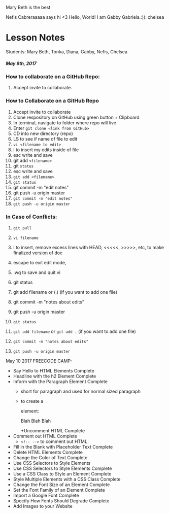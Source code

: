 Mary Beth is the best

Nefis Cabreraaaaa says hi
<3
Hello, World! I am Gabby Gabriela.:)(:
chelsea 

# Lesson Notes 

Students: Mary Beth, Tonka, Diana, Gabby, Nefis, Chelsea
##### May 9th, 2017

### How to collaborate on a GitHub Repo:
1. Accept invite to collaborate.
### How to Collaborate on a GitHub Repo
1. Accept invite to collaborate
1. Clone respository on GitHub using green button + Clipboard
1. In terminal, navigate to folder where repo will live
1. Enter `git clone <link from GitHub>`
1. CD into new directory (repo)
1. LS to see if name of file to edit
1. `vi <filename to edit>`
1. i to insert my edits inside of file
1. esc write and save
1. git add `<filename>`
1. git `status`
1. esc write and save 
1. `git add <filename>`
1. `git status`
1. git commit -m "edit notes"
1. git push -u origin master
1. `git commit -m "edit notes"`
1. `git push -u origin master`


### In Case of Conflicts:
1. `git pull`
1. `vi filename`
1. i to insert, remove excess lines with HEAD, <<<<<, >>>>>, etc, to make finalized version of doc
1. escape to exit edit mode,
1. :wq  to save and quit vi
1. git status
1. git add filename  or  (.) (if you want to add one file)
1. git commit -m "notes about edits"
1. git push -u origin master

1. `git status`
1. `git add filename`  or  `git add .` (if you want to add one file)
1. `git commit -m "notes about edits"`
1. `git push -u origin master`

May 10 2017 FREECODE CAMP:
+ Say Hello to HTML Elements Complete
+ Headline with the h2 Element Complete
+ Inform with the Paragraph Element Complete
  +  <p> short for paragraph and used for normal sized paragraph
  + to create a <p> element: <p>Blah Blah Blah</p>
+Uncomment HTML Complete
+ Comment out HTML Complete
  + `<!-- -->` to comment out HTML
+ Fill in the Blank with Placeholder Text Complete
+ Delete HTML Elements Complete
+ Change the Color of Text Complete
+ Use CSS Selectors to Style Elements
+ Use CSS Selectors to Style Elements Complete
+ Use a CSS Class to Style an Element Complete
+ Style Multiple Elements with a CSS Class Complete
+ Change the Font Size of an Element Complete
+ Set the Font Family of an Element Complete
+ Import a Google Font Complete
+ Specify How Fonts Should Degrade Complete
+ Add Images to your Website

